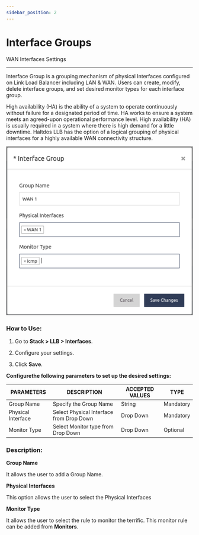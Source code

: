 ```yaml
---
sidebar_position: 2
---
```


# Interface Groups

WAN Interfaces Settings 

---

Interface Group is a grouping mechanism of physical Interfaces configured on Link Load Balancer including LAN & WAN. Users can create, modify, delete interface groups, and set desired monitor types for each interface group.

High availability (HA) is the ability of a system to operate continuously without failure for a designated period of time. HA works to ensure a system meets an agreed-upon operational performance level. High availability (HA) is usually required in a system where there is high demand for a little downtime. Haltdos LLB has the option of a logical grouping of physical interfaces for a highly available WAN connectivity structure.

![adding_an_interface](/img/llb/llb4.png)

### **How to Use:**

1. Go to **Stack > LLB > Interfaces**.

2. Configure your settings.

3. Click **Save**.

**Configurethe following parameters to set up the desired settings:**

| PARAMETERS          | DESCRIPTION                              | ACCEPTED VALUES | TYPE      |
|---------------------|------------------------------------------|-----------------|-----------|
| Group Name          | Specify the Group Name                   | String          | Mandatory |
| Physical Interface  | Select Physical Interface from Drop Down | Drop Down       | Mandatory |
| Monitor Type        | Select Monitor type from Drop Down       | Drop Down       | Optional  |

### **Description:**

**Group Name**

It allows the user to add a Group Name.

**Physical Interfaces**

This option allows the user to select the Physical Interfaces

**Monitor Type**

It allows the user to select the rule to monitor the terrific. This monitor rule can be added from **Monitors**.